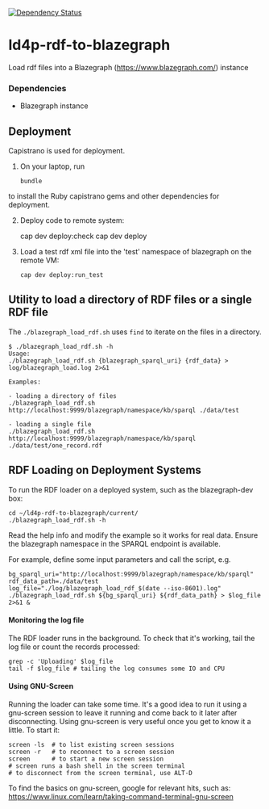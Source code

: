 [![Dependency Status](https://gemnasium.com/badges/github.com/sul-dlss/ld4p-rdf-to-blazegraph.svg)](https://gemnasium.com/github.com/sul-dlss/ld4p-rdf-to-blazegraph)

# ld4p-rdf-to-blazegraph
Load rdf files into a Blazegraph (https://www.blazegraph.com/) instance

### Dependencies

- Blazegraph instance

## Deployment

Capistrano is used for deployment.

1. On your laptop, run

    `bundle`

  to install the Ruby capistrano gems and other dependencies for deployment.

2. Deploy code to remote system:

    cap dev deploy:check
    cap dev deploy

3. Load a test rdf xml file into the 'test' namespace of blazegraph on the remote VM:

    `cap dev deploy:run_test`


## Utility to load a directory of RDF files or a single RDF file

The `./blazegraph_load_rdf.sh` uses `find` to iterate on the files in a directory.

```
$ ./blazegraph_load_rdf.sh -h
Usage:
./blazegraph_load_rdf.sh {blazegraph_sparql_uri} {rdf_data} > log/blazegraph_load.log 2>&1

Examples:

- loading a directory of files
./blazegraph_load_rdf.sh http://localhost:9999/blazegraph/namespace/kb/sparql ./data/test

- loading a single file
./blazegraph_load_rdf.sh http://localhost:9999/blazegraph/namespace/kb/sparql ./data/test/one_record.rdf 

```

## RDF Loading on Deployment Systems


To run the RDF loader on a deployed system, such as the blazegraph-dev box:

```
cd ~/ld4p-rdf-to-blazegraph/current/
./blazegraph_load_rdf.sh -h
```

Read the help info and modify the example so it works for real data.
Ensure the blazegraph namespace in the SPARQL endpoint is available.

For example, define some input parameters and call the script, e.g.

```
bg_sparql_uri="http://localhost:9999/blazegraph/namespace/kb/sparql"
rdf_data_path=./data/test
log_file="./log/blazegraph_load_rdf_$(date --iso-8601).log"
./blazegraph_load_rdf.sh ${bg_sparql_uri} ${rdf_data_path} > $log_file 2>&1 &
```


#### Monitoring the log file

The RDF loader runs in the background. To check that it's working, tail the
log file or count the records processed:
```
grep -c 'Uploading' $log_file
tail -f $log_file # tailing the log consumes some IO and CPU
```

#### Using GNU-Screen

Running the loader can take some time.  It's a good idea to run it using a gnu-screen
session to leave it running and come back to it later after disconnecting.  Using gnu-screen
is very useful once you get to know it a little.  To start it:
```
screen -ls  # to list existing screen sessions
screen -r   # to reconnect to a screen session
screen      # to start a new screen session
# screen runs a bash shell in the screen terminal
# to disconnect from the screen terminal, use ALT-D
```

To find the basics on gnu-screen, google for relevant hits, such as:
https://www.linux.com/learn/taking-command-terminal-gnu-screen


